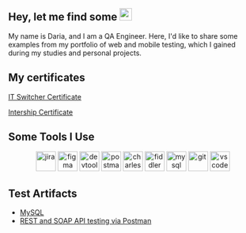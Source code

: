 <h2>Hey, let me find some <img src="https://em-content.zobj.net/source/microsoft-teams/363/lady-beetle_1f41e.png" height="25" ></h2>
<p> My name is Daria, and I am a QA Engineer. Here, I'd like to share some examples from my portfolio of web and mobile testing, which I gained during my studies and personal projects.</p> 

<h2> My certificates </h2>
 <a href="https://drive.google.com/file/d/13auzOV5ZZy_FHuRE25XYBhoivRtZGVuH/view?usp=drive_link"> IT Switcher Certificate</a>
<p> 
 <a href="https://drive.google.com/file/d/1O9lS_lfK8B8zSmhmWw-MbI_k85O7H_EQ/view?usp=drive_link"> Intership Certificate</a>
<p> 

<h2>Some Tools I Use</h2>
<p align="center">
<img src="https://cdn.jsdelivr.net/gh/devicons/devicon/icons/jira/jira-original.svg" title="jira" alt="jira" width="40" height="40"/>
<img src="https://cdn.jsdelivr.net/gh/devicons/devicon/icons/figma/figma-original.svg" title="figma" alt="figma" width="40" height="40"/>
<img src="https://d33wubrfki0l68.cloudfront.net/38b5c953a4667366685d55db55d057c86db1fc54/a0fdc/static/acae6b24d940347661ca901ea07f47c1/chrome-dev-logo-icon.png" title="devtools" alt="devtools" width="40" height="40"/>
<img src="https://www.svgrepo.com/show/354202/postman-icon.svg" title="postman" alt="postman" width="40" height="40"/>
<img src="https://cdn.icon-icons.com/icons2/3053/PNG/512/charles_proxy_macos_bigsur_icon_190302.png" title="charles-proxy" alt="charles-proxy" width="40" height="40"/>
<img src="https://www.megaleechers.com/storage/Fiddler-Everywhere-Icon.png" title="fiddler" alt="fiddler" width="40" height="40"/>
<img src="https://cdn.jsdelivr.net/gh/devicons/devicon/icons/mysql/mysql-original.svg" title="mysql" alt="mysql" width="40" height="40"/>
<img src="https://cdn.jsdelivr.net/gh/devicons/devicon/icons/git/git-original.svg" title="git" alt="git" width="40" height="40"/>
<img src="https://cdn.jsdelivr.net/gh/devicons/devicon/icons/vscode/vscode-original.svg" title="vscode" alt="vscode" width="40" height="40"/>
</p>

<h2>Test Artifacts </h2>
<p> 
 <ul>
<li> <a href="https://github.com/Daryafrs/SQL">MySQL</a>   </li>
<li>  <a href="https://github.com/Daryafrs/api-testing/tree/main"> REST and SOAP API testing via Postman </a>   </li>
</ul>
</p>
